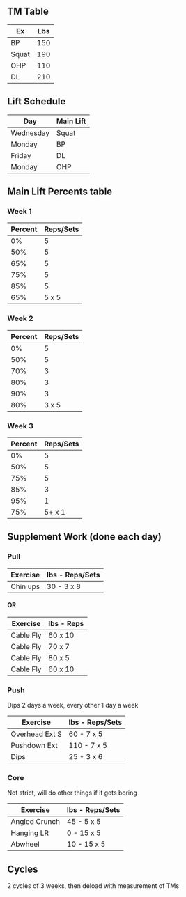## TM Table 
| Ex | Lbs |
|---|---|
| BP | 150 |
| Squat | 190 |
| OHP | 110 |
| DL | 210 |

## Lift Schedule
| Day | Main Lift |
|---|---|
| Wednesday | Squat |
| Monday | BP |
| Friday | DL |
| Monday | OHP |

## Main Lift Percents table
### Week 1
| Percent | Reps/Sets |
|---|---|
| 0% | 5 |
| 50% | 5 |
| 65% | 5 |
| 75% | 5 |
| 85% | 5 |
| 65% | 5 x 5 |

### Week 2
| Percent | Reps/Sets |
|---|---|
| 0% | 5 |
| 50% | 5 |
| 70% | 3 |
| 80% | 3 |
| 90% | 3 |
| 80% | 3 x 5 |

### Week 3
| Percent | Reps/Sets |
|---|---|
| 0% | 5 |
| 50% | 5 |
| 75% | 5 |
| 85% | 3 |
| 95% | 1 |
| 75% | 5+ x 1 |

## Supplement Work (done each day)
### Pull

| Exercise | lbs - Reps/Sets |
|---|---|
| Chin ups | 30 - 3 x 8 |

#### OR 

| Exercise | lbs - Reps |
|---|---|
| Cable Fly | 60 x 10 |
| Cable Fly  | 70 x 7 |
| Cable Fly | 80 x 5 |
| Cable Fly | 60 x 10 |

### Push
Dips 2 days a week, every other 1 day a week

| Exercise | lbs - Reps/Sets |
|---|---|
| Overhead Ext S | 60 - 7 x 5 |
| Pushdown Ext | 110 - 7 x 5 |
| Dips | 25 - 3 x 6 

### Core
Not strict, will do other things if it gets boring

| Exercise | lbs - Reps/Sets |
|---|---|
| Angled Crunch | 45 - 5 x 5 |
| Hanging LR | 0 - 15 x 5 |
| Abwheel | 10 - 15 x 5 |

## Cycles
2 cycles of 3 weeks, then deload with measurement of TMs


